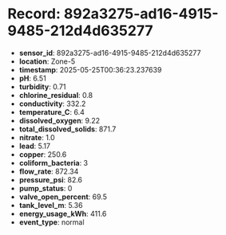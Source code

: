 # Record: 892a3275-ad16-4915-9485-212d4d635277

- **sensor_id**: 892a3275-ad16-4915-9485-212d4d635277
- **location**: Zone-5
- **timestamp**: 2025-05-25T00:36:23.237639
- **pH**: 6.51
- **turbidity**: 0.71
- **chlorine_residual**: 0.8
- **conductivity**: 332.2
- **temperature_C**: 6.4
- **dissolved_oxygen**: 9.22
- **total_dissolved_solids**: 871.7
- **nitrate**: 1.0
- **lead**: 5.17
- **copper**: 250.6
- **coliform_bacteria**: 3
- **flow_rate**: 872.34
- **pressure_psi**: 82.6
- **pump_status**: 0
- **valve_open_percent**: 69.5
- **tank_level_m**: 5.36
- **energy_usage_kWh**: 411.6
- **event_type**: normal